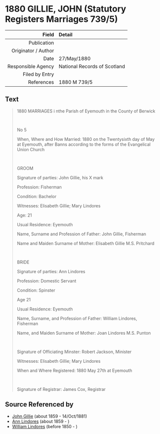 ﻿---
layout: page
permalink: /sources/s81071154
---

# 1880 GILLIE, JOHN (Statutory Registers Marriages 739/5)

Field | Detail
---:|:---
Publication | 
Originator / Author | 
Date | 27/May/1880
Responsible Agency | National Records of Scotland
Filed by Entry | 
References | 1880 M 739/5

## Text

> 1880 MARRIAGES i nthe Parish of Eyemouth in the County of Berwick
>
> <br/>
>
> No 5
>
> When, Where and How Married: 1880 on the Twentysixth day of May at Eyemouth, after Banns according to the forms of the Evangelical Union Church
>
> <br/>
>
> GROOM
>
> Signature of parties: John Gillie, his X mark
>
> Profession: Fisherman
>
> Condition: Bachelor
>
> Witnesses: Elisabeth Gillie; Mary Lindores
>
> Age: 21
>
> Usual Residence: Eyemouth
>
> Name, Surname and Profession of Father: John Gillie, Fisherman
>
> Name and Maiden Surname of Mother: Elisabeth Gillie M.S. Pritchard
>
> <br/>
>
> BRIDE
>
> Signature of parties: Ann Lindores
>
> Profession: Domestic Servant
>
> Condition: Spinster
>
> Age 21
>
> Usual Residence: Eyemouth
>
> Name, Surname, and Profession of Father: William Lindores, Fisherman
>
> Name, and Maiden Surname of Mother: Joan Lindores M.S. Punton
>
> <br/>
>
> Signature of Officiating Minster: Robert Jackson, Minister
>
> Witnesses: Elisabeth Gillie; Mary Lindores
>
> When and Where Registered: 1880 May 27th at Eyemouth
>
> <br/>
>
> Signature of Registrar: James Cox, Registrar
>

## Source Referenced by

* [John Gillie](../people/@49104732@-john-gillie-b1859-d1881-10-14.md) (about 1859 - 14/Oct/1881)
* [Ann Lindores](../people/@44575087@-ann-lindores-b1859-d.md) (about 1859 - )
* [William Lindores](../people/@80440796@-william-lindores-b1850-d.md) (before 1850 - )
